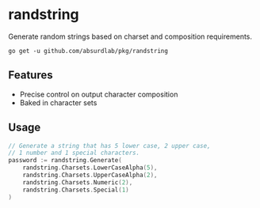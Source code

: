 # randstring

Generate random strings based on charset and composition requirements.

```shell
go get -u github.com/absurdlab/pkg/randstring
```

## Features
- Precise control on output character composition
- Baked in character sets

## Usage

```go
// Generate a string that has 5 lower case, 2 upper case, 
// 1 number and 1 special characters.
password := randstring.Generate(
    randstring.Charsets.LowerCaseAlpha(5),
    randstring.Charsets.UpperCaseAlpha(2),
    randstring.Charsets.Numeric(2),
    randstring.Charsets.Special(1)
)
```